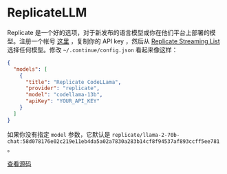 # ReplicateLLM

Replicate 是一个好的选项，对于新发布的语言模型或你在他们平台上部署的模型。注册一个帐号 [这里](https://replicate.ai/) ，复制你的 API key ，然后从 [Replicate Streaming List](https://replicate.com/collections/streaming-language-models) 选择任何模型。修改 `~/.continue/config.json` 看起来像这样：

```json title="~/.continue/config.json"
{
  "models": [
    {
      "title": "Replicate CodeLLama",
      "provider": "replicate",
      "model": "codellama-13b",
      "apiKey": "YOUR_API_KEY"
    }
  ]
}
```

如果你没有指定 `model` 参数，它默认是 `replicate/llama-2-70b-chat:58d078176e02c219e11eb4da5a02a7830a283b14cf8f94537af893ccff5ee781` 。

[查看源码](https://github.com/continuedev/continue/blob/main/core/llm/llms/Replicate.ts)
